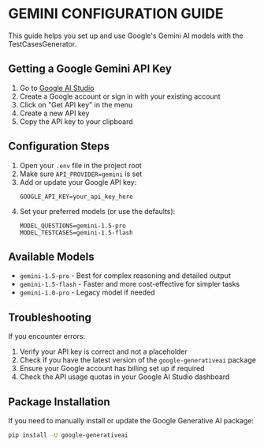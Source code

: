 # GEMINI CONFIGURATION GUIDE

This guide helps you set up and use Google's Gemini AI models with the TestCasesGenerator.

## Getting a Google Gemini API Key

1. Go to [Google AI Studio](https://ai.google.dev/)
2. Create a Google account or sign in with your existing account
3. Click on "Get API key" in the menu
4. Create a new API key
5. Copy the API key to your clipboard

## Configuration Steps

1. Open your `.env` file in the project root
2. Make sure `API_PROVIDER=gemini` is set
3. Add or update your Google API key:
   ```
   GOOGLE_API_KEY=your_api_key_here
   ```
4. Set your preferred models (or use the defaults):
   ```
   MODEL_QUESTIONS=gemini-1.5-pro
   MODEL_TESTCASES=gemini-1.5-flash
   ```

## Available Models

- `gemini-1.5-pro` - Best for complex reasoning and detailed output
- `gemini-1.5-flash` - Faster and more cost-effective for simpler tasks
- `gemini-1.0-pro` - Legacy model if needed

## Troubleshooting

If you encounter errors:

1. Verify your API key is correct and not a placeholder
2. Check if you have the latest version of the `google-generativeai` package
3. Ensure your Google account has billing set up if required
4. Check the API usage quotas in your Google AI Studio dashboard

## Package Installation

If you need to manually install or update the Google Generative AI package:

```bash
pip install -U google-generativeai
```
